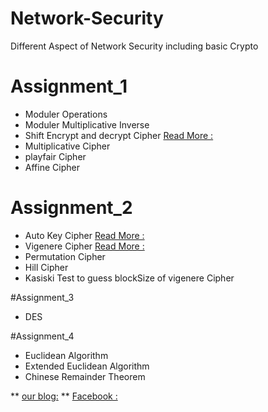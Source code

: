 # Network-Security
Different Aspect of Network Security including basic  Crypto 

# Assignment_1 
* Moduler Operations
* Moduler Multiplicative Inverse
* Shift Encrypt and decrypt Cipher [Read More :](http://www.codecops.in/2015/07/caesar-cipher.html)
* Multiplicative Cipher
* playfair Cipher
* Affine Cipher

# Assignment_2
* Auto Key Cipher [Read More :](http://www.codecops.in/2015/08/auto-key-cipher.html)
* Vigenere Cipher [Read More :](http://www.codecops.in/2015/08/vigenere-cipher.html) 
* Permutation Cipher
* Hill Cipher
* Kasiski Test to guess blockSize of vigenere Cipher

#Assignment_3
* DES 

#Assignment_4
* Euclidean Algorithm
* Extended Euclidean Algorithm
* Chinese Remainder Theorem


** [our blog:](http://www.codecops.in/)
** [Facebook :](https://www.facebook.com/codecops)
